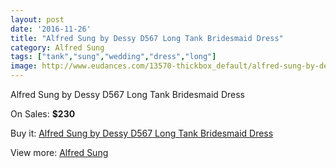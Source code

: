 ```yaml
---
layout: post
date: '2016-11-26'
title: "Alfred Sung by Dessy D567 Long Tank Bridesmaid Dress"
category: Alfred Sung
tags: ["tank","sung","wedding","dress","long"]
image: http://www.eudances.com/13570-thickbox_default/alfred-sung-by-dessy-d567-long-tank-bridesmaid-dress.jpg
---
```

Alfred Sung by Dessy D567 Long Tank Bridesmaid Dress

On Sales: **$230**
<a href="https://www.eudances.com/en/alfred-sung/4092-alfred-sung-by-dessy-d567-long-tank-bridesmaid-dress.html"><amp-img layout="responsive" width="600" height="600" src="//www.eudances.com/13570-thickbox_default/alfred-sung-by-dessy-d567-long-tank-bridesmaid-dress.jpg" alt="Alfred Sung by Dessy D567 Long Tank Bridesmaid Dress 0" /></a>
<a href="https://www.eudances.com/en/alfred-sung/4092-alfred-sung-by-dessy-d567-long-tank-bridesmaid-dress.html"><amp-img layout="responsive" width="600" height="600" src="//www.eudances.com/13573-thickbox_default/alfred-sung-by-dessy-d567-long-tank-bridesmaid-dress.jpg" alt="Alfred Sung by Dessy D567 Long Tank Bridesmaid Dress 1" /></a>
<a href="https://www.eudances.com/en/alfred-sung/4092-alfred-sung-by-dessy-d567-long-tank-bridesmaid-dress.html"><amp-img layout="responsive" width="600" height="600" src="//www.eudances.com/13572-thickbox_default/alfred-sung-by-dessy-d567-long-tank-bridesmaid-dress.jpg" alt="Alfred Sung by Dessy D567 Long Tank Bridesmaid Dress 2" /></a>
<a href="https://www.eudances.com/en/alfred-sung/4092-alfred-sung-by-dessy-d567-long-tank-bridesmaid-dress.html"><amp-img layout="responsive" width="600" height="600" src="//www.eudances.com/13571-thickbox_default/alfred-sung-by-dessy-d567-long-tank-bridesmaid-dress.jpg" alt="Alfred Sung by Dessy D567 Long Tank Bridesmaid Dress 3" /></a>

Buy it: [Alfred Sung by Dessy D567 Long Tank Bridesmaid Dress](https://www.eudances.com/en/alfred-sung/4092-alfred-sung-by-dessy-d567-long-tank-bridesmaid-dress.html "Alfred Sung by Dessy D567 Long Tank Bridesmaid Dress")

View more: [Alfred Sung](https://www.eudances.com/en/52-alfred-sung "Alfred Sung")